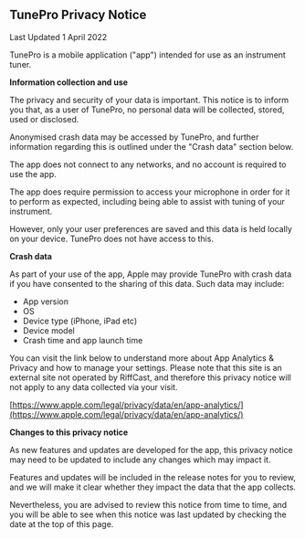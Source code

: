 ## TunePro Privacy Notice

Last Updated 1 April 2022

TunePro is a mobile application (&quot;app&quot;) intended for use as an instrument tuner.

**Information collection and use**

The privacy and security of your data is important. This notice is to inform you that, as a user of TunePro, no personal data will be collected, stored, used or disclosed.

Anonymised crash data may be accessed by TunePro, and further information regarding this is outlined under the &quot;Crash data&quot; section below.

The app does not connect to any networks, and no account is required to use the app.

The app does require permission to access your microphone in order for it to perform as expected, including being able to assist with tuning of your instrument.

However, only your user preferences are saved and this data is held locally on your device. TunePro does not have access to this.

**Crash data**

As part of your use of the app, Apple may provide TunePro with crash data if you have consented to the sharing of this data. Such data may include:

- App version
- OS
- Device type (iPhone, iPad etc)
- Device model
- Crash time and app launch time

You can visit the link below to understand more about App Analytics &amp; Privacy and how to manage your settings. Please note that this site is an external site not operated by RiffCast, and therefore this privacy notice will not apply to any data collected via your visit.

[https://www.apple.com/legal/privacy/data/en/app-analytics/](https://www.apple.com/legal/privacy/data/en/app-analytics/)

**Changes to this privacy notice**

As new features and updates are developed for the app, this privacy notice may need to be updated to include any changes which may impact it.

Features and updates will be included in the release notes for you to review, and we will make it clear whether they impact the data that the app collects.

Nevertheless, you are advised to review this notice from time to time, and you will be able to see when this notice was last updated by checking the date at the top of this page.
